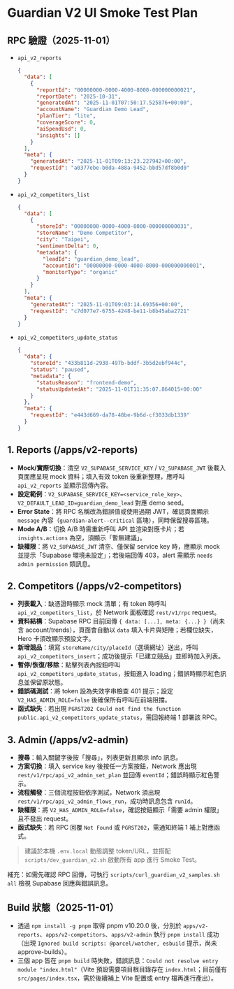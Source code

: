 # Guardian V2 UI Smoke Test Plan

## RPC 驗證（2025-11-01）
- `api_v2_reports`
  ```json
  {
    "data": [
      {
        "reportId": "00000000-0000-4000-8000-000000000021",
        "reportDate": "2025-10-31",
        "generatedAt": "2025-11-01T07:50:17.525876+00:00",
        "accountName": "Guardian Demo Lead",
        "planTier": "lite",
        "coverageScore": 0,
        "aiSpendUsd": 0,
        "insights": []
      }
    ],
    "meta": {
      "generatedAt": "2025-11-01T09:13:23.227942+00:00",
      "requestId": "a0377ebe-b0da-488a-9452-bbd57df8b0d0"
    }
  }
  ```
- `api_v2_competitors_list`
  ```json
  {
    "data": [
      {
        "storeId": "00000000-0000-4000-8000-000000000031",
        "storeName": "Demo Competitor",
        "city": "Taipei",
        "sentimentDelta": 0,
        "metadata": {
          "leadId": "guardian_demo_lead",
          "accountId": "00000000-0000-4000-8000-000000000001",
          "monitorType": "organic"
        }
      }
    ],
    "meta": {
      "generatedAt": "2025-11-01T09:03:14.69356+00:00",
      "requestId": "c7d077e7-6755-4248-be11-b8b45aba2721"
    }
  }
  ```
- `api_v2_competitors_update_status`
  ```json
  {
    "data": {
      "storeId": "433b811d-2938-497b-bddf-3b5d2ebf944c",
      "status": "paused",
      "metadata": {
        "statusReason": "frontend-demo",
        "statusUpdatedAt": "2025-11-01T11:35:07.864015+00:00"
      }
    },
    "meta": {
      "requestId": "e443d669-da78-48be-9b6d-cf3033db1339"
    }
  }
  ```

## 1. Reports (/apps/v2-reports)
- **Mock/實際切換**：清空 `V2_SUPABASE_SERVICE_KEY` / `V2_SUPABASE_JWT` 後載入頁面應呈現 mock 資料；填入有效 token 後重新整理，應呼叫 `api_v2_reports` 並顯示回傳內容。
- **設定範例**：`V2_SUPABASE_SERVICE_KEY=<service_role_key>`、`V2_DEFAULT_LEAD_ID=guardian_demo_lead` 對應 demo seed。
- **Error State**：將 RPC 名稱改為錯誤值或使用過期 JWT，確認頁面顯示 `message` 內容（`guardian-alert--critical` 區塊），同時保留搜尋區塊。
- **Mode A/B**：切換 A/B 時需重新呼叫 API 並渲染對應卡片；若 `insights.actions` 為空，須顯示「暫無建議」。
- **缺權限**：將 `V2_SUPABASE_JWT` 清空、僅保留 service key 時，應顯示 mock 並提示「Supabase 環境未設定」；若後端回傳 403，alert 需顯示 `needs admin permission` 類訊息。

## 2. Competitors (/apps/v2-competitors)
- **列表載入**：缺憑證時顯示 mock 清單；有 token 時呼叫 `api_v2_competitors_list`，於 Network 面板確認 `rest/v1/rpc` request。
- **資料結構**：Supabase RPC 目前回傳 `{ data: [...], meta: {...} }`（尚未含 account/trends），頁面會自動以 `data` 填入卡片與矩陣；若欄位缺失，Hero 卡須改顯示預設文字。
- **新增競品**：填寫 `storeName/city/placeId`（選填網址）送出，呼叫 `api_v2_competitors_insert`；成功後提示「已建立競品」並即時加入列表。
- **暫停/恢復/移除**：點擊列表內按鈕呼叫 `api_v2_competitors_update_status`，按鈕進入 loading；錯誤時顯示紅色訊息並保留原狀態。
- **錯誤碼測試**：將 token 設為失效字串檢查 401 提示；設定 `V2_HAS_ADMIN_ROLE=false` 後確保所有呼叫在前端阻擋。
- **函式缺失**：若出現 `PGRST202 Could not find the function public.api_v2_competitors_update_status`，需回報終端 1 部署該 RPC。

## 3. Admin (/apps/v2-admin)
- **搜尋**：輸入關鍵字後按「搜尋」，列表更新且顯示 info 訊息。
- **方案切換**：填入 service key 後按任一方案按鈕，Network 應出現 `rest/v1/rpc/api_v2_admin_set_plan` 並回傳 `eventId`；錯誤時顯示紅色警示。
- **流程觸發**：三個流程按鈕依序測試，Network 須出現 `rest/v1/rpc/api_v2_admin_flows_run`，成功時訊息包含 `runId`。
- **缺權限**：將 `V2_HAS_ADMIN_ROLE=false`，確認按鈕顯示「需要 admin 權限」且不發出 request。
- **函式缺失**：若 RPC 回覆 `Not Found` 或 `PGRST202`，需通知終端 1 補上對應函式。

> 建議於本機 `.env.local` 動態調整 token/URL，並搭配 `scripts/dev_guardian_v2.sh` 啟動所有 app 進行 Smoke Test。

補充：如需先確認 RPC 回傳，可執行 `scripts/curl_guardian_v2_samples.sh all` 檢視 Supabase 回應與錯誤訊息。

## Build 狀態（2025-11-01）
- 透過 `npm install -g pnpm` 取得 pnpm v10.20.0 後，分別於 `apps/v2-reports`、`apps/v2-competitors`、`apps/v2-admin` 執行 `pnpm install` 成功（出現 `Ignored build scripts: @parcel/watcher, esbuild` 提示，尚未 approve-builds）。
- 三個 app 皆在 `pnpm build` 時失敗，錯誤訊息：`Could not resolve entry module "index.html"`（Vite 預設需要項目根目錄存在 `index.html`；目前僅有 `src/pages/index.tsx`，需於後續補上 Vite 配置或 entry 檔再進行產出）。
